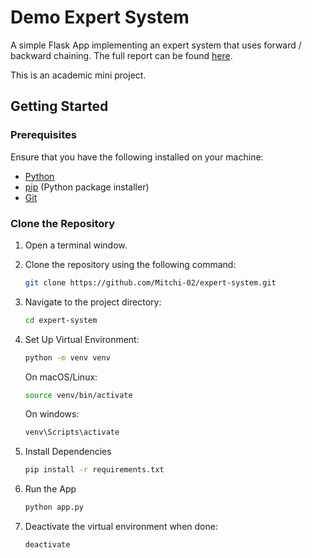 # Demo Expert System
A simple Flask App implementing an expert system that uses forward / backward chaining. The full report can be found [here](https://drive.google.com/file/d/1YXcUCBA3eEH9ZHJV_mYVvqL49ElzRwq-/view?usp=sharing]).

This is an academic mini project.

## Getting Started

### Prerequisites

Ensure that you have the following installed on your machine:

- [Python](https://www.python.org/downloads/)
- [pip](https://pip.pypa.io/en/stable/installation/) (Python package installer)
- [Git](https://git-scm.com/book/en/v2/Getting-Started-Installing-Git)

### Clone the Repository

1. Open a terminal window.

2. Clone the repository using the following command:

   ```bash
   git clone https://github.com/Mitchi-02/expert-system.git

3. Navigate to the project directory:
   ```bash
   cd expert-system
4. Set Up Virtual Environment:
   ```bash
   python -m venv venv
   ```
   On macOS/Linux:
   ```bash
   source venv/bin/activate
   ```
   On windows:
   ```bash
   venv\Scripts\activate
   ```
5. Install Dependencies
   ```bash
   pip install -r requirements.txt
6. Run the App
   ```bash
   python app.py
7. Deactivate the virtual environment when done:
   ```bash
   deactivate
